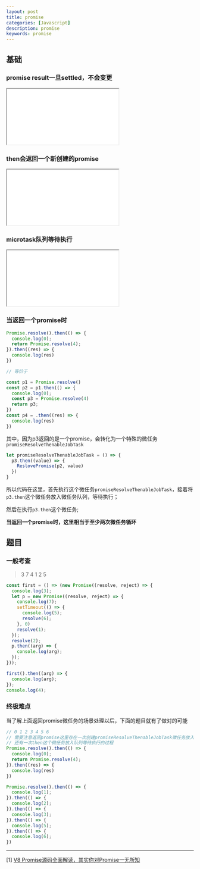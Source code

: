 ```yaml
---
layout: post
title: promise
categories: [Javascript]
description: promise
keywords: promise
---
```


## 基础

### promise result一旦settled，不会变更

<iframe name="codemirror" font-size="14" src="{{ site.url }}/packages/apps/codemirror/lib/index.html">
const p1 = new Promise((resolve, reject) => {
  // executor
  // 会将 reactions_or_result 设置为 1
  // 会调用 SetHasHandler
  resolve(1)
  // 以下更改不会生效
  reject(2)
  resolve(3)
})
p1.then(res => {
  console.log(res)
})
</iframe>

### then会返回一个新创建的promise

<iframe name="codemirror" src="{{ site.url }}/packages/apps/codemirror/lib/index.html">
const p1 = new Promise((resolve) => {
  resolve(1)
})
const p2 = p1
const p3 = p1.then(console.log)
console.log(p1 === p2)
console.log(p1 === p3)
</iframe>

### microtask队列等待执行

<iframe name="codemirror" src="{{ site.url }}/packages/apps/codemirror/lib/index.html">
const p1 = new Promise((resolve) => {
  resolve('同步执行开始')
}).then(res => {
  console.log('进入microtask队列后执行')
})
console.log('同步执行结束')
</iframe>

### 当返回一个promise时

```javascript
Promise.resolve().then(() => {
  console.log(0);
  return Promise.resolve(4);
}).then((res) => {
  console.log(res)
})

// 等价于

const p1 = Promise.resolve()
const p2 = p1.then(() => {
  console.log(0);
  const p3 = Promise.resolve(4)
  return p3;
})
const p4 = .then((res) => {
  console.log(res)
})
```

其中，因为p3返回的是一个promise，会转化为一个特殊的微任务`promiseResolveThenableJobTask`

```javascript
let promiseResolveThenableJobTask = () => {
  p3.then((value) => { 
    ReslovePromise(p2, value) 
  })
}
```

所以代码在这里，首先执行这个微任务`promiseResolveThenableJobTask`，接着将`p3.then`这个微任务放入微任务队列，等待执行；

然后在执行`p3.then`这个微任务;

**当返回一个promise时，这里相当于至少两次微任务循环**

## 题目

### 一般考查

> 3 7 4 1 2 5

```javascript
const first = () => (new Promise((resolve, reject) => {
  console.log(3);
  let p = new Promise((resolve, reject) => {
    console.log(7);
    setTimeout(() => {
      console.log(5);
      resolve(6);
    }, 0)
    resolve(1);
  });
  resolve(2);
  p.then((arg) => {
    console.log(arg);
  });
}));

first().then((arg) => {
  console.log(arg);
});
console.log(4);
```

### 终极难点

当了解上面返回promise微任务的场景处理以后，下面的题目就有了做对的可能

```javascript
// 0 1 2 3 4 5 6
// 需要注意返回promise这里存在一次创建promiseResolveThenableJobTask微任务放入队列等待执行；
// 还有一次then这个微任务放入队列等待执行的过程
Promise.resolve().then(() => {
  console.log(0);
  return Promise.resolve(4);
}).then((res) => {
  console.log(res)
})

Promise.resolve().then(() => {
  console.log(1);
}).then(() => {
  console.log(2);
}).then(() => {
  console.log(3);
}).then(() => {
  console.log(5);
}).then(() => {
  console.log(6);
})
```

---

[1] [V8 Promise源码全面解读，其实你对Promise一无所知](https://juejin.cn/post/7055202073511460895#heading-34)